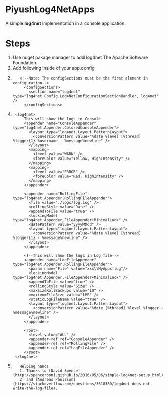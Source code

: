 # PiyushLog4NetApps
A simple **log4net** implementation in a console application.

# Steps
1. Use nuget pakage manager to add log4net The Apache Software Foundation.
2. Add following inside <configuration> of your app.config
3. ```
      <!--Note: The configSections must be the first element in configuration-->
        <configSections>
          <section name="log4net" type="log4net.Config.Log4NetConfigurationSectionHandler, log4net" />
        </configSections>
   ```
4. ``` 
    <log4net>
        This will show the logs in Console
        <appender name="ConsoleAppender" type="log4net.Appender.ColoredConsoleAppender">
          <layout type="log4net.Layout.PatternLayout">
            <conversionPattern value="%date %level [%thread] %logger{1} %username - %message%newline" />
          </layout>
          <mapping>
            <level value="WARN" />
            <foreColor value="Yellow, HighIntensity" />
          </mapping>
          <mapping>
            <level value="ERROR" />
            <foreColor value="Red, HighIntensity" />
          </mapping>
        </appender>
      
        <appender name="RollingFile" type="log4net.Appender.RollingFileAppender">
          <file value="./logs/log.log" />
          <rollingStyle value="Date" />
          <appendToFile value="true" />
          <lockingModel type="log4net.Appender.FileAppender+MinimalLock" />
          <datePattern value="yyyyMMdd" />
          <layout type="log4net.Layout.PatternLayout">
            <conversionPattern value="%date %level [%thread] %logger{1} - %message%newline" />
          </layout>
        </appender>
      
        <!--This will show the logs in Log file-->
        <appender name="LogFileAppender" type="log4net.Appender.RollingFileAppender">
          <param name="File" value="xxx\\MyApps.log"/>
          <lockingModel type="log4net.Appender.FileAppender+MinimalLock" />
          <appendToFile value="true" />
          <rollingStyle value="Size" />
          <maxSizeRollBackups value="10" />
          <maximumFileSize value="1MB" />
          <staticLogFileName value="true" />
          <layout type="log4net.Layout.PatternLayout">
            <conversionPattern value="%date [%thread] %level %logger - %message%newline" />
          </layout>
        </appender>
        
        <root>
          <level value="ALL" />
          <appender-ref ref="ConsoleAppender" />
          <appender-ref ref="RollingFile" />
          <appender-ref ref="LogFileAppender" />
        </root>
    </log4net>
5. ```
      Helping hands
      1. Thanks to [David Spence] (http://spencerooni.github.io/2016/05/06/simple-log4net-setup.html) 
      2. and [Andreas Paulsson] (https://stackoverflow.com/questions/3618380/log4net-does-not-write-the-log-file).

